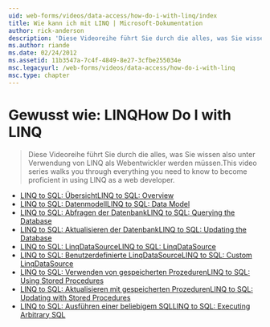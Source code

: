 ```yaml
---
uid: web-forms/videos/data-access/how-do-i-with-linq/index
title: Wie kann ich mit LINQ | Microsoft-Dokumentation
author: rick-anderson
description: 'Diese Videoreihe führt Sie durch die alles, was Sie wissen also unter Verwendung von LINQ als Webentwickler werden müssen.'
ms.author: riande
ms.date: 02/24/2012
ms.assetid: 11b3547a-7c4f-4849-8e27-3cfbe255034e
msc.legacyurl: /web-forms/videos/data-access/how-do-i-with-linq
msc.type: chapter
---
```

<a name="how-do-i-with-linq"></a><span data-ttu-id="5a97b-103">Gewusst wie: LINQ</span><span class="sxs-lookup"><span data-stu-id="5a97b-103">How Do I with LINQ</span></span>
====================
> <span data-ttu-id="5a97b-104">Diese Videoreihe führt Sie durch die alles, was Sie wissen also unter Verwendung von LINQ als Webentwickler werden müssen.</span><span class="sxs-lookup"><span data-stu-id="5a97b-104">This video series walks you through everything you need to know to become proficient in using LINQ as a web developer.</span></span>


- [<span data-ttu-id="5a97b-105">LINQ to SQL: Übersicht</span><span class="sxs-lookup"><span data-stu-id="5a97b-105">LINQ to SQL: Overview</span></span>](how-do-i-linq-to-sql-overview.md)
- [<span data-ttu-id="5a97b-106">LINQ to SQL: Datenmodell</span><span class="sxs-lookup"><span data-stu-id="5a97b-106">LINQ to SQL: Data Model</span></span>](how-do-i-linq-to-sql-data-model.md)
- [<span data-ttu-id="5a97b-107">LINQ to SQL: Abfragen der Datenbank</span><span class="sxs-lookup"><span data-stu-id="5a97b-107">LINQ to SQL: Querying the Database</span></span>](how-do-i-linq-to-sql-querying-the-database.md)
- [<span data-ttu-id="5a97b-108">LINQ to SQL: Aktualisieren der Datenbank</span><span class="sxs-lookup"><span data-stu-id="5a97b-108">LINQ to SQL: Updating the Database</span></span>](how-do-i-linq-to-sql-updating-the-database.md)
- [<span data-ttu-id="5a97b-109">LINQ to SQL: LinqDataSource</span><span class="sxs-lookup"><span data-stu-id="5a97b-109">LINQ to SQL: LinqDataSource</span></span>](how-do-i-linq-to-sql-linqdatasource.md)
- [<span data-ttu-id="5a97b-110">LINQ to SQL: Benutzerdefinierte LinqDataSource</span><span class="sxs-lookup"><span data-stu-id="5a97b-110">LINQ to SQL: Custom LinqDataSource</span></span>](how-do-i-linq-to-sql-custom-linqdatasource.md)
- [<span data-ttu-id="5a97b-111">LINQ to SQL: Verwenden von gespeicherten Prozeduren</span><span class="sxs-lookup"><span data-stu-id="5a97b-111">LINQ to SQL: Using Stored Procedures</span></span>](how-do-i-linq-to-sql-using-stored-procedures.md)
- [<span data-ttu-id="5a97b-112">LINQ to SQL: Aktualisieren mit gespeicherten Prozeduren</span><span class="sxs-lookup"><span data-stu-id="5a97b-112">LINQ to SQL: Updating with Stored Procedures</span></span>](how-do-i-linq-to-sql-updating-with-stored-procedures.md)
- [<span data-ttu-id="5a97b-113">LINQ to SQL: Ausführen einer beliebigem SQL</span><span class="sxs-lookup"><span data-stu-id="5a97b-113">LINQ to SQL: Executing Arbitrary SQL</span></span>](how-do-i-linq-to-sql-executing-arbitrary-sql.md)
